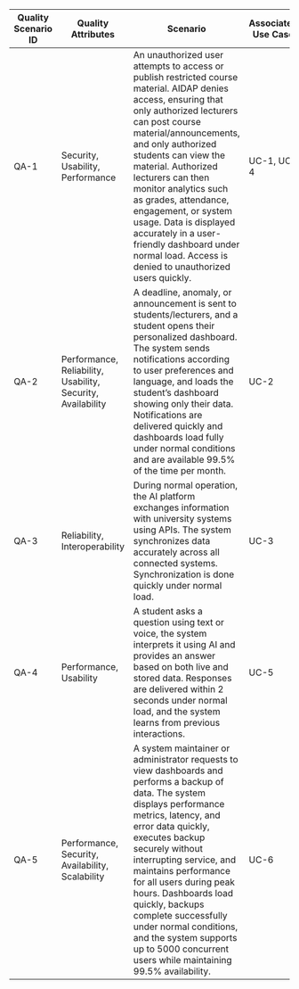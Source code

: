 | Quality Scenario ID | Quality Attributes | Scenario | Associated Use Case |
|--------------------|-----------------|---------|------------------|
| QA-1 | Security, Usability, Performance | An unauthorized user attempts to access or publish restricted course material. AIDAP denies access, ensuring that only authorized lecturers can post course material/announcements, and only authorized students can view the material. Authorized lecturers can then monitor analytics such as grades, attendance, engagement, or system usage. Data is displayed accurately in a user-friendly dashboard under normal load. Access is denied to unauthorized users quickly. | UC-1, UC-4 |
| QA-2 | Performance, Reliability, Usability, Security, Availability | A deadline, anomaly, or announcement is sent to students/lecturers, and a student opens their personalized dashboard. The system sends notifications according to user preferences and language, and loads the student’s dashboard showing only their data. Notifications are delivered quickly and dashboards load fully under normal conditions and are available 99.5% of the time per month. | UC-2 |
| QA-3 | Reliability, Interoperability | During normal operation, the AI platform exchanges information with university systems using APIs. The system synchronizes data accurately across all connected systems. Synchronization is done quickly under normal load. | UC-3 |
| QA-4 | Performance, Usability | A student asks a question using text or voice, the system interprets it using AI and provides an answer based on both live and stored data. Responses are delivered within 2 seconds under normal load, and the system learns from previous interactions. | UC-5 |
| QA-5 | Performance, Security, Availability, Scalability | A system maintainer or administrator requests to view dashboards and performs a backup of data. The system displays performance metrics, latency, and error data quickly, executes backup securely without interrupting service, and maintains performance for all users during peak hours. Dashboards load quickly, backups complete successfully under normal conditions, and the system supports up to 5000 concurrent users while maintaining 99.5% availability. | UC-6 |
